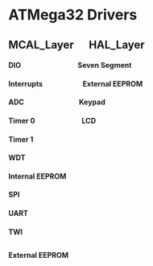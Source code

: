 # ATMega32 Drivers  

## MCAL_Layer &nbsp;&nbsp;&nbsp;&nbsp; HAL_Layer
#### DIO         &nbsp;&nbsp;&nbsp;&nbsp;&nbsp;&nbsp;&nbsp;&nbsp;&nbsp;&nbsp;&nbsp;&nbsp;&nbsp;&nbsp;&nbsp;&nbsp;&nbsp;&nbsp;&nbsp;&nbsp;&nbsp;&nbsp;&nbsp;&nbsp;&nbsp;&nbsp;&nbsp;&nbsp;&nbsp;&nbsp;&nbsp;&nbsp;     Seven Segment
#### Interrupts &nbsp;&nbsp;&nbsp;&nbsp;&nbsp;&nbsp;&nbsp;&nbsp;&nbsp;&nbsp;&nbsp;&nbsp;&nbsp;&nbsp;&nbsp;&nbsp;&nbsp;&nbsp;&nbsp;&nbsp;&nbsp;&nbsp;     External EEPROM
#### ADC      &nbsp;&nbsp;&nbsp;&nbsp;&nbsp;&nbsp;&nbsp;&nbsp;&nbsp;&nbsp;&nbsp;&nbsp;&nbsp;&nbsp;&nbsp;&nbsp;&nbsp;&nbsp;&nbsp;&nbsp;&nbsp;&nbsp;&nbsp;&nbsp;&nbsp;&nbsp;&nbsp;&nbsp;&nbsp;&nbsp;&nbsp;     Keypad
#### Timer 0    &nbsp;&nbsp;&nbsp;&nbsp;&nbsp;&nbsp;&nbsp;&nbsp;&nbsp;&nbsp;&nbsp;&nbsp;&nbsp;&nbsp;&nbsp;&nbsp;&nbsp;&nbsp;&nbsp;&nbsp;&nbsp;&nbsp;&nbsp;&nbsp;&nbsp;&nbsp;   LCD
#### Timer 1
#### WDT
#### Internal EEPROM
#### SPI
#### UART
#### TWI
## 
#### External EEPROM

